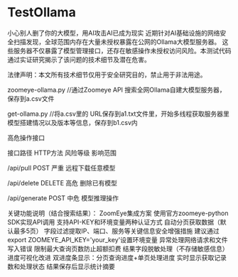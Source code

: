 # TestOllama
小心别人删了你的大模型，用AI攻击AI已成为现实
近期针对AI基础设施的网络安全扫描发现，全球范围内存在大量未授权暴露在公网的Ollama大模型服务器。
这些服务器不仅暴露了模型管理接口，还存在敏感操作未授权访问风险。本测试代码通过实证研究揭示了该问题的技术细节及潜在危害。

法律声明：本文所有技术细节仅用于安全研究目的，禁止用于非法用途。

zoomeye-ollama.py  //通过Zoomeye API 搜索全网Ollama自建大模型服务器，保存到a.csv文件

get-ollama.py  //将a.csv里的 URL保存到a1.txt文件里，开始多线程获取服务器里模型搭建情况以及版本等信息，保存到b1.csv内

高危操作接口

接口路径        HTTP方法  风险等级  影响范围

/api/pull      POST      严重    远程下载任意模型

/api/delete    DELETE    高危    删除已有模型

/api/generate  POST      中危    模型推理操作

关键功能说明（结合搜索结果）：
​ZoomEye集成方案
使用官方zoomeye-python SDK实现API调用
支持API-KEY和环境变量两种认证方式
自动分页获取数据（默认最多5页）
字段过滤提取IP、端口、服务等关键信息
​安全增强措施
建议通过export ZOOMEYE_API_KEY='your_key'设置环境变量
异常处理网络请求和文件写入错误
限制最大查询页数防止超额扣费
结果字段脱敏处理（不存储敏感信息）
​进度可视化改进
双进度条显示：分页查询进度+单页处理进度
实时显示获取记录数和处理状态
结果保存后显示统计摘要

